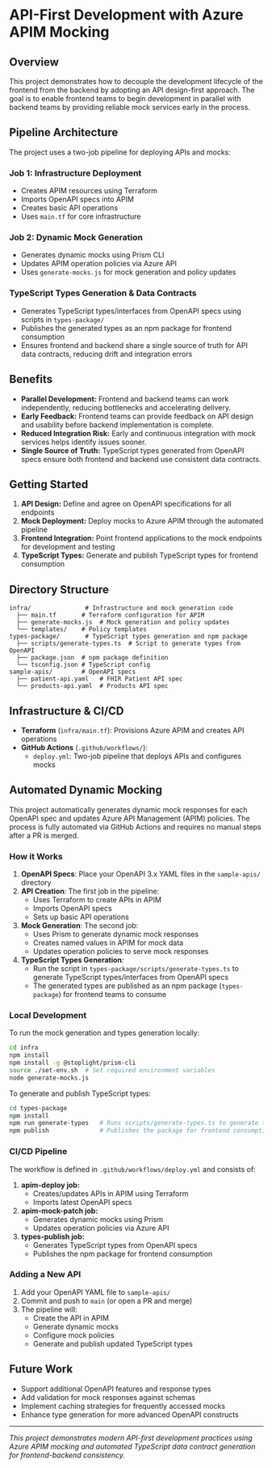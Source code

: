 # API-First Development with Azure APIM Mocking

## Overview
This project demonstrates how to decouple the development lifecycle of the frontend from the backend by adopting an API design-first approach. The goal is to enable frontend teams to begin development in parallel with backend teams by providing reliable mock services early in the process.

## Pipeline Architecture

The project uses a two-job pipeline for deploying APIs and mocks:

### Job 1: Infrastructure Deployment
- Creates APIM resources using Terraform
- Imports OpenAPI specs into APIM
- Creates basic API operations
- Uses `main.tf` for core infrastructure

### Job 2: Dynamic Mock Generation
- Generates dynamic mocks using Prism CLI
- Updates APIM operation policies via Azure API
- Uses `generate-mocks.js` for mock generation and policy updates

### TypeScript Types Generation & Data Contracts
- Generates TypeScript types/interfaces from OpenAPI specs using scripts in `types-package/`
- Publishes the generated types as an npm package for frontend consumption
- Ensures frontend and backend share a single source of truth for API data contracts, reducing drift and integration errors

## Benefits
- **Parallel Development:** Frontend and backend teams can work independently, reducing bottlenecks and accelerating delivery.
- **Early Feedback:** Frontend teams can provide feedback on API design and usability before backend implementation is complete.
- **Reduced Integration Risk:** Early and continuous integration with mock services helps identify issues sooner.
- **Single Source of Truth:** TypeScript types generated from OpenAPI specs ensure both frontend and backend use consistent data contracts.

## Getting Started
1. **API Design:** Define and agree on OpenAPI specifications for all endpoints
2. **Mock Deployment:** Deploy mocks to Azure APIM through the automated pipeline
3. **Frontend Integration:** Point frontend applications to the mock endpoints for development and testing
4. **TypeScript Types:** Generate and publish TypeScript types for frontend consumption

## Directory Structure

```
infra/               # Infrastructure and mock generation code
  ├── main.tf       # Terraform configuration for APIM
  ├── generate-mocks.js  # Mock generation and policy updates
  └── templates/    # Policy templates
types-package/       # TypeScript types generation and npm package
  ├── scripts/generate-types.ts  # Script to generate types from OpenAPI
  ├── package.json  # npm package definition
  └── tsconfig.json # TypeScript config
sample-apis/        # OpenAPI specs
  ├── patient-api.yaml   # FHIR Patient API spec
  └── products-api.yaml  # Products API spec
```

## Infrastructure & CI/CD
- **Terraform** (`infra/main.tf`): Provisions Azure APIM and creates API operations
- **GitHub Actions** (`.github/workflows/`):
  - `deploy.yml`: Two-job pipeline that deploys APIs and configures mocks

## Automated Dynamic Mocking

This project automatically generates dynamic mock responses for each OpenAPI spec and updates Azure API Management (APIM) policies. The process is fully automated via GitHub Actions and requires no manual steps after a PR is merged.

### How it Works

1. **OpenAPI Specs**: Place your OpenAPI 3.x YAML files in the `sample-apis/` directory
2. **API Creation**: The first job in the pipeline:
   - Uses Terraform to create APIs in APIM
   - Imports OpenAPI specs
   - Sets up basic API operations
3. **Mock Generation**: The second job:
   - Uses Prism to generate dynamic mock responses
   - Creates named values in APIM for mock data
   - Updates operation policies to serve mock responses
4. **TypeScript Types Generation**:
   - Run the script in `types-package/scripts/generate-types.ts` to generate TypeScript types/interfaces from OpenAPI specs
   - The generated types are published as an npm package (`types-package`) for frontend teams to consume

### Local Development

To run the mock generation and types generation locally:

```sh
cd infra
npm install
npm install -g @stoplight/prism-cli
source ./set-env.sh  # Set required environment variables
node generate-mocks.js
```

To generate and publish TypeScript types:

```sh
cd types-package
npm install
npm run generate-types   # Runs scripts/generate-types.ts to generate types
npm publish              # Publishes the package for frontend consumption
```

### CI/CD Pipeline

The workflow is defined in `.github/workflows/deploy.yml` and consists of:

1. **apim-deploy job:**
   - Creates/updates APIs in APIM using Terraform
   - Imports latest OpenAPI specs
2. **apim-mock-patch job:**
   - Generates dynamic mocks using Prism
   - Updates operation policies via Azure API
3. **types-publish job:**
   - Generates TypeScript types from OpenAPI specs
   - Publishes the npm package for frontend consumption

### Adding a New API

1. Add your OpenAPI YAML file to `sample-apis/`
2. Commit and push to `main` (or open a PR and merge)
3. The pipeline will:
   - Create the API in APIM
   - Generate dynamic mocks
   - Configure mock policies
   - Generate and publish updated TypeScript types

## Future Work
- Support additional OpenAPI features and response types
- Add validation for mock responses against schemas
- Implement caching strategies for frequently accessed mocks
- Enhance type generation for more advanced OpenAPI constructs

---

*This project demonstrates modern API-first development practices using Azure APIM mocking and automated TypeScript data contract generation for frontend-backend consistency.*
